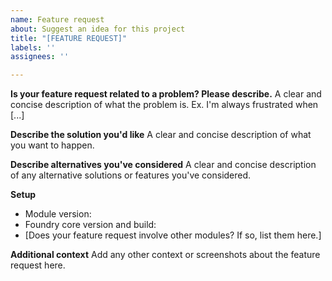 ```yaml
---
name: Feature request
about: Suggest an idea for this project
title: "[FEATURE REQUEST]"
labels: ''
assignees: ''

---
```


**Is your feature request related to a problem? Please describe.**
A clear and concise description of what the problem is. Ex. I'm always frustrated when [...]

**Describe the solution you'd like**
A clear and concise description of what you want to happen.

**Describe alternatives you've considered**
A clear and concise description of any alternative solutions or features you've considered.

**Setup**
- Module version:
- Foundry core version and build:
- [Does your feature request involve other modules? If so, list them here.]

**Additional context**
Add any other context or screenshots about the feature request here.
